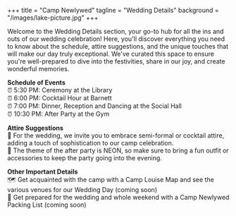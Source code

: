 +++
title = "Camp Newlywed"
tagline = "Wedding Details" 
background = "/images/lake-picture.jpg" 
+++

Welcome to the Wedding Details section, your go-to hub for all the ins and outs of our wedding celebration! Here, you'll discover everything you need to know about the schedule, attire suggestions, and the unique touches that will make our day truly exceptional. We've curated this space to ensure you're well-prepared to dive into the festivities, share in our joy, and create wonderful memories.  

**Schedule of Events**  
&#9200; 5:30 PM: Ceremony at the Library  
&#9200; 6:00 PM: Cocktail Hour at Barnett  
&#9200; 7:00 PM: Dinner, Reception and Dancing at the Social Hall  
&#9200; 10:30 PM: After Party at the Gym  

**Attire Suggestions**  
&#128087; For the wedding, we invite you to embrace semi-formal or cocktail attire, adding a touch of sophistication to our camp celebration.  
&#127881; The theme of the after party is NEON, so make sure to bring a fun outfit or accessories to keep the party going into the evening.

**Other Important Details**  
&#128506; Get acquainted with the camp with a Camp Louise Map and see the various venues for our Wedding Day (coming soon)  
&#127890; Get prepared for the wedding and whole weekend with a Camp Newlywed Packing List (coming soon)

